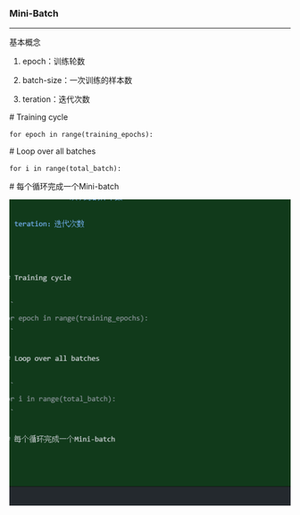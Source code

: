 ### Mini-Batch

------

基本概念

1. epoch：训练轮数

2. batch-size：一次训练的样本数

3. teration：迭代次数

 

\# Training cycle

```
for epoch in range(training_epochs):
```

\# Loop over all batches

```
for i in range(total_batch):
```

\# 每个循环完成一个Mini-batch

![image-20201028082131331](../Images/image-20201028082131331.png)

